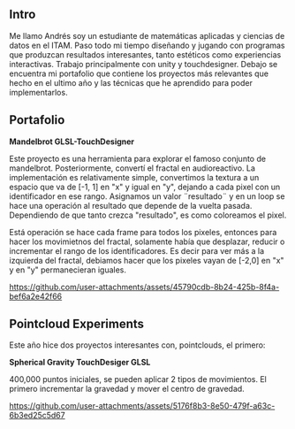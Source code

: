 ## Intro

Me llamo Andrés soy un estudiante de matemáticas aplicadas y ciencias de datos en el ITAM. Paso todo mi tiempo diseñando y jugando con programas que produzcan resultados interesantes, tanto estéticos como experiencias interactivas. Trabajo principalmente con unity y touchdesigner. Debajo se encuentra mi portafolio que contiene los proyectos más relevantes que hecho en el ultimo año y las técnicas que he aprendido para poder implementarlos.


## Portafolio 
**Mandelbrot GLSL-TouchDesigner**

Este proyecto es una herramienta para explorar el famoso conjunto de mandelbrot. Posteriormente, convertí el fractal en audioreactivo. La implementación es relativamente simple, convertimos la textura a un espacio que va de [-1, 1] en "x" y igual en "y", dejando a cada pixel con un identificador en ese rango. Asignamos un valor ¨resultado¨ y en un loop se hace una operación al resultado que depende de la vuelta pasada. Dependiendo de que tanto  crezca "resultado", es como coloreamos el pixel. 

Está operación se hace cada frame para todos los pixeles, entonces para hacer los movimietnos del fractal, solamente había que desplazar, reducir o incrementar el rango de los identificadores. Es decir para ver más a la izquierda del fractal, debiamos hacer que los pixeles vayan de [-2,0] en "x" y en "y" permanecieran iguales. 

https://github.com/user-attachments/assets/45790cdb-8b24-425b-8f4a-bef6a2e42f66





<p>

  
## Pointcloud Experiments

Este año hice dos proyectos interesantes con, pointclouds, el primero:



**Spherical Gravity TouchDesiger GLSL**

400,000 puntos iniciales, se pueden aplicar 2 tipos de movimientos. El primero incrementar la gravedad y mover el centro de gravedad. 


https://github.com/user-attachments/assets/5176f8b3-8e50-479f-a63c-6b3ed25c5d67



